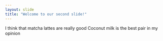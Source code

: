 ```yaml
---
layout: slide
title: "Welcome to our second slide!"
---
```

I think that matcha lattes are really good 
Coconut milk is the best pair in my opinion
